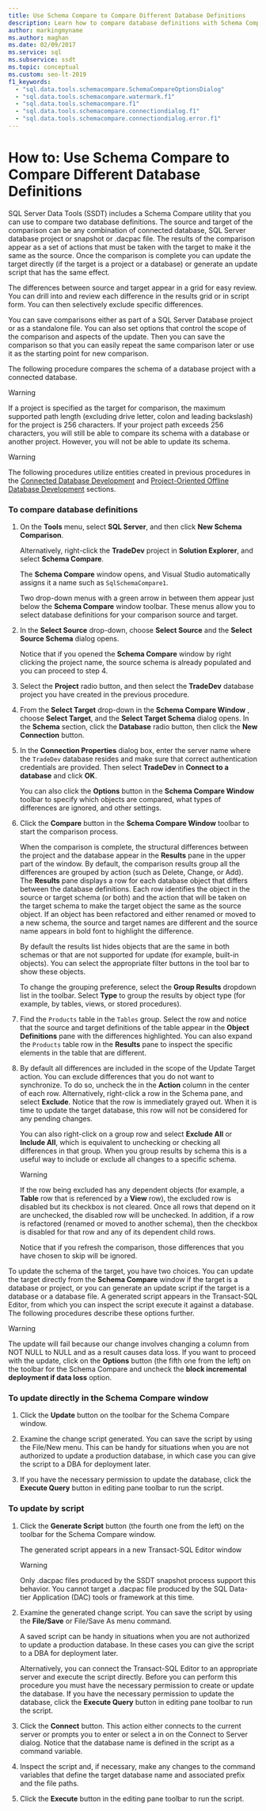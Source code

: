 ```yaml
---
title: Use Schema Compare to Compare Different Database Definitions
description: Learn how to compare database definitions with Schema Compare. See how to exclude specific differences and either update the target or create an update script.
author: markingmyname
ms.author: maghan
ms.date: 02/09/2017
ms.service: sql
ms.subservice: ssdt
ms.topic: conceptual
ms.custom: seo-lt-2019
f1_keywords:
  - "sql.data.tools.schemacompare.SchemaCompareOptionsDialog"
  - "sql.data.tools.schemacompare.watermark.f1"
  - "sql.data.tools.schemacompare.f1"
  - "sql.data.tools.schemacompare.connectiondialog.f1"
  - "sql.data.tools.schemacompare.connectiondialog.error.f1"
---
```


# How to: Use Schema Compare to Compare Different Database Definitions

SQL Server Data Tools (SSDT) includes a Schema Compare utility that you can use to compare two database definitions.  The source and target of the comparison can be any combination of connected database, SQL Server database project or snapshot or .dacpac file.  The results of the comparison appear as a set of actions that must be taken with the target to make it the same as the source.  Once the comparison is complete you can update the target directly (if the target is a project or a database) or generate an update script that has the same effect.  
  
The differences between source and target appear in a grid for easy review.  You can drill into and review each difference in the results grid or in script form.  You can then selectively exclude specific differences.  
  
You can save comparisons either as part of a SQL Server Database project or as a standalone file.  You can also set options that control the scope of the comparison and aspects of the update.  Then you can save the comparison so that you can easily repeat the same comparison later or use it as the starting point for new comparison.  
  
The following procedure compares the schema of a database project with a connected database.  
  
> [!WARNING]  
> If a project is specified as the target for comparison, the maximum supported path length (excluding drive letter, colon and leading backslash) for the project is 256 characters. If your project path exceeds 256 characters, you will still be able to compare its schema with a database or another project. However, you will not be able to update its schema.  
  
> [!WARNING]  
> The following procedures utilize entities created in previous procedures in the [Connected Database Development](../ssdt/connected-database-development.md) and [Project-Oriented Offline Database Development](../ssdt/project-oriented-offline-database-development.md) sections.  
  
### To compare database definitions  
  
1.  On the **Tools** menu, select **SQL Server**, and then click **New Schema Comparison**.  
  
    Alternatively, right-click the **TradeDev** project in **Solution Explorer**, and select **Schema Compare**.  
  
    The **Schema Compare** window opens, and Visual Studio automatically assigns it a name such as `SqlSchemaCompare1`.  
  
    Two drop-down menus with a green arrow in between them appear just below the **Schema Compare** window toolbar. These menus allow you to select database definitions for your comparison source and target.  
  
2.  In the **Select Source** drop-down, choose **Select Source** and the **Select Source Schema** dialog opens.  
  
    Notice that if you opened the **Schema Compare** window by right clicking the project name, the source schema is already populated and you can proceed to step 4.  
  
3.  Select the **Project** radio button, and then select the **TradeDev** database project you have created in the previous procedure.  
  
4.  From the **Select Target** drop-down in the **Schema Compare Window** , choose **Select Target**, and the **Select Target Schema** dialog opens. In the **Schema** section, click the **Database** radio button, then click the **New Connection** button.  
  
5.  In the **Connection Properties** dialog box, enter the server name where the `TradeDev` database resides and make sure that correct authentication credentials are provided. Then select **TradeDev** in **Connect to a database** and click **OK**.  
  
    You can also click the **Options** button in the  **Schema Compare Window** toolbar to specify which objects are compared, what types of differences are ignored, and other settings.  
  
6.  Click the **Compare** button in the **Schema Compare Window** toolbar to start the comparison process.  
  
    When the comparison is complete, the structural differences between the project and the database appear in the **Results** pane in the upper part of the window. By default, the comparison results group all the differences are grouped by action (such as Delete, Change, or Add). The **Results** pane displays a row for each database object that differs between the database definitions. Each row identifies the object in the source or target schema (or both) and the action that will be taken on the target schema to make the target object the same as the source object.  If an object has been refactored and either renamed or moved to a new schema, the source and target names are different and the source name appears in bold font to highlight the difference.  
  
    By default the results list hides objects that are the same in both schemas or that are not supported for update (for example, built-in objects).  You can select the appropriate filter buttons in the tool bar to show these objects.  
  
    To change the grouping preference, select the **Group Results** dropdown list in the toolbar.  Select **Type** to group the results by object type (for example, by tables, views, or stored procedures).  
  
7.  Find the `Products` table in the `Tables` group. Select the row and notice that the source and target definitions of the table appear in the **Object Definitions** pane with the differences highlighted. You can also expand the `Products` table row in the **Results** pane to inspect the specific elements in the table that are different.  
  
8.  By default all differences are included in the scope of the Update Target action. You can exclude differences that you do not want to synchronize. To do so, uncheck the in the **Action** column in the center of each row. Alternatively, right-click a row in the Schema pane, and select **Exclude**. Notice that the row is immediately grayed out. When it is time to update the target database, this row will not be considered for any pending changes.  
  
    You can also right-click on a group row and select **Exclude All** or **Include All**, which is equivalent to unchecking or checking all differences in that group. When you group results by schema this is a useful way to include or exclude all changes to a specific schema.  
  
    > [!WARNING]  
    > If the row being excluded has any dependent objects (for example, a **Table** row that is referenced by a **View** row), the excluded row is disabled but its checkbox is not cleared. Once all rows that depend on it are unchecked, the disabled row will be unchecked. In addition, if a row is refactored (renamed or moved to another schema), then the checkbox is disabled for that row and any of its dependent child rows.  
    >   
    > Notice that if you refresh the comparison, those differences that you have chosen to skip will be ignored.  
  
To update the schema of the target, you have two choices. You can update the target directly from the **Schema Compare** window if the target is a database or project, or you can generate an update script if the target is a database or a database file.  A generated script appears in the Transact\-SQL Editor, from which you can inspect the script execute it against a database. The following procedures describe these options further.  
  
> [!WARNING]  
> The update will fail because our change involves changing a column from NOT NULL to NULL and as a result causes data loss. If you want to proceed with the update, click on the **Options** button (the fifth one from the left) on the toolbar for the Schema Compare and uncheck the **block incremental deployment if data loss** option.  
  
### To update directly in the Schema Compare window  
  
1.  Click the **Update** button on the toolbar for the Schema Compare window.  
  
2.  Examine the change script generated. You can save the script by using the File/New menu. This can be handy for situations when you are not authorized to update a production database, in which case you can give the script to a DBA for deployment later.  
  
3.  If you have the necessary permission to update the database, click the **Execute Query** button in editing pane toolbar to run the script.  
  
### To update by script  
  
1.  Click the **Generate Script** button (the fourth one from the left) on the toolbar for the Schema Compare window.  
  
    The generated script appears in a new Transact\-SQL Editor window  
  
    > [!WARNING]  
    > Only .dacpac files produced by the SSDT snapshot process support this behavior.  You cannot target a .dacpac file produced by the SQL Data-tier Application (DAC) tools or framework at this time.  
  
2.  Examine the generated change script. You can save the script by using the **File/Save** or File/Save As menu command.  
  
    A saved script can be handy in situations when you are not authorized to update a production database. In these cases you can give the script to a DBA for deployment later.  
  
    Alternatively, you can connect the Transact\-SQL Editor to an appropriate server and execute the script directly. Before you can perform this procedure you must have the necessary permission to create or update the database. If you have the necessary permission to update the database, click the **Execute Query** button in editing pane toolbar to run the script.  
  
3.  Click the **Connect** button. This action either connects to the current server or prompts you to enter or select a in on the Connect to Server dialog.  Notice that the database name is defined in the script as a command variable.  
  
4.  Inspect the script and, if necessary, make any changes to the command variables that define the target database name and associated prefix and the file paths.  
  
5.  Click the **Execute** button in the editing pane toolbar to run the script.  
  
